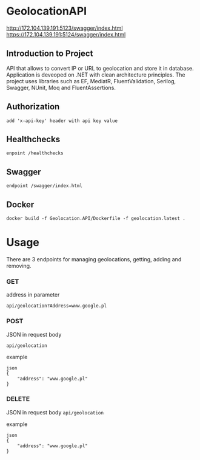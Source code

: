 # GeolocationAPI
http://172.104.139.191:5123/swagger/index.html
https://172.104.139.191:5124/swagger/index.html

## Introduction to Project
API that allows to convert IP or URL to geolocation and store it in database. Application is deveoped on .NET with clean architecture principles. The project uses libraries  such as EF, MediatR, FluentValidation, Serilog, Swagger, NUnit, Moq and FluentAssertions.

## Authorization

``` add 'x-api-key' header with api key value ```

## Healthchecks
``` enpoint /healthchecks ```

## Swagger

``` endpoint /swagger/index.html ```

## Docker

``` docker build -f Geolocation.API/Dockerfile -f geolocation.latest . ```

# Usage

There are 3 endpoints for managing geolocations, getting, adding and removing.

### GET 
address in parameter

 ``` api/geolocation?Address=www.google.pl ```  

### POST
JSON in request body

``` api/geolocation ```  

example
```
json
{
    "address": "www.google.pl"
}
```

### DELETE
JSON in request body
``` api/geolocation ```

example
```
json
{
    "address": "www.google.pl"
}
```

